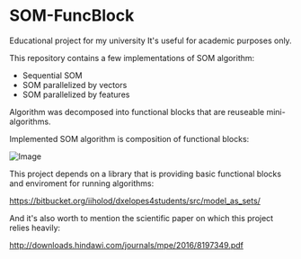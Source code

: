 # SOM-FuncBlock
Educational project for my university
It's useful for academic purposes only.

This repository contains a few implementations of SOM algorithm: 
* Sequential SOM
* SOM parallelized by vectors
* SOM parallelized by features

Algorithm was decomposed into functional blocks that are reuseable mini-algorithms.

Implemented SOM algorithm is composition of functional blocks:

![Image](https://i.imgur.com/rpMyUuj.png)

This project depends on a library that is providing basic functional blocks and enviroment for running algorithms:

https://bitbucket.org/iiholod/dxelopes4students/src/model_as_sets/

And it's also worth to mention the scientific paper on which this project relies heavily:

http://downloads.hindawi.com/journals/mpe/2016/8197349.pdf
